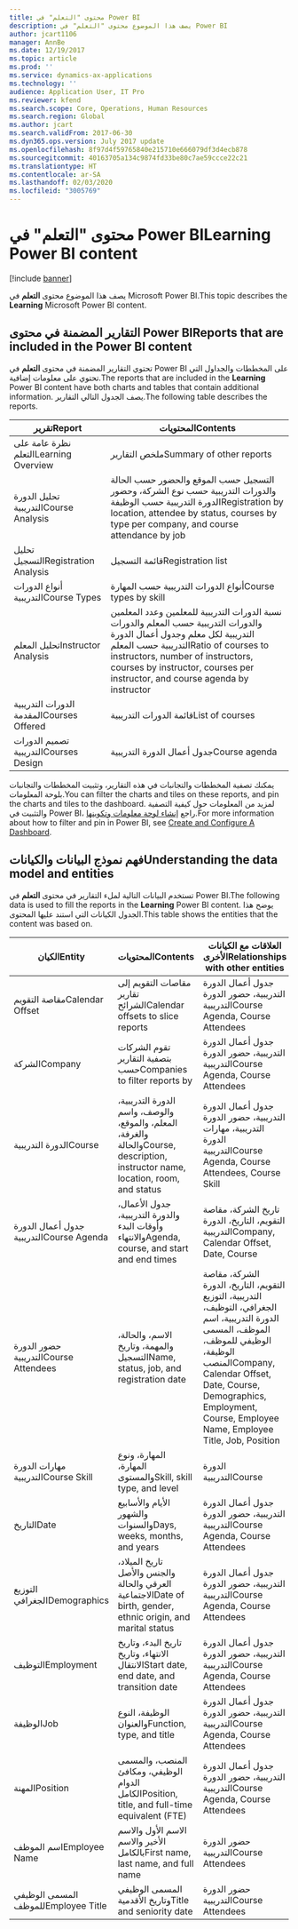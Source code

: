 ```yaml
---
title: محتوى "التعلم" في Power BI
description: يصف هذا الموضوع محتوى "التعلم" في Power BI
author: jcart1106
manager: AnnBe
ms.date: 12/19/2017
ms.topic: article
ms.prod: ''
ms.service: dynamics-ax-applications
ms.technology: ''
audience: Application User, IT Pro
ms.reviewer: kfend
ms.search.scope: Core, Operations, Human Resources
ms.search.region: Global
ms.author: jcart
ms.search.validFrom: 2017-06-30
ms.dyn365.ops.version: July 2017 update
ms.openlocfilehash: 8f97d4f59765840e215710e666079df3d4ecb878
ms.sourcegitcommit: 40163705a134c9874fd33be80c7ae59ccce22c21
ms.translationtype: HT
ms.contentlocale: ar-SA
ms.lasthandoff: 02/03/2020
ms.locfileid: "3005769"
---
```

# <a name="learning-power-bi-content"></a><span data-ttu-id="f8bf9-103">محتوى "التعلم" في Power BI</span><span class="sxs-lookup"><span data-stu-id="f8bf9-103">Learning Power BI content</span></span>

[!include [banner](../includes/banner.md)]

<span data-ttu-id="f8bf9-104">يصف هذا الموضوع محتوى **التعلم** في Microsoft Power BI.</span><span class="sxs-lookup"><span data-stu-id="f8bf9-104">This topic describes the **Learning** Microsoft Power BI content.</span></span>

## <a name="reports-that-are-included-in-the-power-bi-content"></a><span data-ttu-id="f8bf9-105">التقارير المضمنة في محتوى Power BI</span><span class="sxs-lookup"><span data-stu-id="f8bf9-105">Reports that are included in the Power BI content</span></span>

<span data-ttu-id="f8bf9-106">تحتوي التقارير المضمنة في محتوى **التعلم** في Power BI على المخططات والجداول التي تحتوي على معلومات إضافية.</span><span class="sxs-lookup"><span data-stu-id="f8bf9-106">The reports that are included in the **Learning** Power BI content have both charts and tables that contain additional information.</span></span> <span data-ttu-id="f8bf9-107">يصف الجدول التالي التقارير.</span><span class="sxs-lookup"><span data-stu-id="f8bf9-107">The following table describes the reports.</span></span>

| <span data-ttu-id="f8bf9-108">تقرير</span><span class="sxs-lookup"><span data-stu-id="f8bf9-108">Report</span></span>                | <span data-ttu-id="f8bf9-109">المحتويات</span><span class="sxs-lookup"><span data-stu-id="f8bf9-109">Contents</span></span> |
|-----------------------|----------|
| <span data-ttu-id="f8bf9-110">نظرة عامة على التعلم</span><span class="sxs-lookup"><span data-stu-id="f8bf9-110">Learning Overview</span></span>     | <span data-ttu-id="f8bf9-111">ملخص التقارير</span><span class="sxs-lookup"><span data-stu-id="f8bf9-111">Summary of other reports</span></span> |
| <span data-ttu-id="f8bf9-112">تحليل الدورة التدريبية</span><span class="sxs-lookup"><span data-stu-id="f8bf9-112">Course Analysis</span></span>       | <span data-ttu-id="f8bf9-113">التسجيل حسب الموقع والحضور حسب الحالة والدورات التدريبية حسب نوع الشركة، وحضور الدورة التدريبية حسب الوظيفة</span><span class="sxs-lookup"><span data-stu-id="f8bf9-113">Registration by location, attendee by status, courses by type per company, and course attendance by job</span></span> |
| <span data-ttu-id="f8bf9-114">تحليل التسجيل</span><span class="sxs-lookup"><span data-stu-id="f8bf9-114">Registration Analysis</span></span> | <span data-ttu-id="f8bf9-115">قائمة التسجيل</span><span class="sxs-lookup"><span data-stu-id="f8bf9-115">Registration list</span></span> |
| <span data-ttu-id="f8bf9-116">أنواع الدورات التدريبية</span><span class="sxs-lookup"><span data-stu-id="f8bf9-116">Course Types</span></span>          | <span data-ttu-id="f8bf9-117">أنواع الدورات التدريبية حسب المهارة</span><span class="sxs-lookup"><span data-stu-id="f8bf9-117">Course types by skill</span></span> |
| <span data-ttu-id="f8bf9-118">تحليل المعلم‬</span><span class="sxs-lookup"><span data-stu-id="f8bf9-118">Instructor Analysis</span></span>   | <span data-ttu-id="f8bf9-119">نسبة الدورات التدريبية للمعلمين وعدد المعلمين والدورات التدريبية حسب المعلم والدورات التدريبية لكل معلم وجدول أعمال الدورة التدريبية حسب المعلم</span><span class="sxs-lookup"><span data-stu-id="f8bf9-119">Ratio of courses to instructors, number of instructors, courses by instructor, courses per instructor, and course agenda by instructor</span></span> |
| <span data-ttu-id="f8bf9-120">الدورات التدريبية المقدمة</span><span class="sxs-lookup"><span data-stu-id="f8bf9-120">Courses Offered</span></span>       | <span data-ttu-id="f8bf9-121">قائمة الدورات التدريبية</span><span class="sxs-lookup"><span data-stu-id="f8bf9-121">List of courses</span></span> |
| <span data-ttu-id="f8bf9-122">تصميم الدورات التدريبية</span><span class="sxs-lookup"><span data-stu-id="f8bf9-122">Courses Design</span></span>        | <span data-ttu-id="f8bf9-123">جدول أعمال الدورة التدريبية</span><span class="sxs-lookup"><span data-stu-id="f8bf9-123">Course agenda</span></span> |

<span data-ttu-id="f8bf9-124">يمكنك تصفية المخططات والتجانبات في هذه التقارير، وتثبيت المخططات والتجانبات بلوحة المعلومات.</span><span class="sxs-lookup"><span data-stu-id="f8bf9-124">You can filter the charts and tiles on these reports, and pin the charts and tiles to the dashboard.</span></span> <span data-ttu-id="f8bf9-125">لمزيد من المعلومات حول كيفية التصفية والتثبيت في Power BI، راجع [إنشاء لوحة معلومات وتكوينها](https://powerbi.microsoft.com/guided-learning/powerbi-learning-4-2-create-configure-dashboards).</span><span class="sxs-lookup"><span data-stu-id="f8bf9-125">For more information about how to filter and pin in Power BI, see [Create and Configure A Dashboard](https://powerbi.microsoft.com/guided-learning/powerbi-learning-4-2-create-configure-dashboards).</span></span>

## <a name="understanding-the-data-model-and-entities"></a><span data-ttu-id="f8bf9-126">فهم نموذج البيانات والكيانات</span><span class="sxs-lookup"><span data-stu-id="f8bf9-126">Understanding the data model and entities</span></span>

<span data-ttu-id="f8bf9-127">تستخدم البيانات التالية لملء التقارير في محتوى **التعلم** في Power BI.</span><span class="sxs-lookup"><span data-stu-id="f8bf9-127">The following data is used to fill the reports in the **Learning** Power BI content.</span></span> <span data-ttu-id="f8bf9-128">يوضح هذا الجدول الكيانات التي استند عليها المحتوى.</span><span class="sxs-lookup"><span data-stu-id="f8bf9-128">This table shows the entities that the content was based on.</span></span>

| <span data-ttu-id="f8bf9-129">الكيان</span><span class="sxs-lookup"><span data-stu-id="f8bf9-129">Entity</span></span>           | <span data-ttu-id="f8bf9-130">المحتويات</span><span class="sxs-lookup"><span data-stu-id="f8bf9-130">Contents</span></span>                                                         | <span data-ttu-id="f8bf9-131">العلاقات مع الكيانات الأخرى</span><span class="sxs-lookup"><span data-stu-id="f8bf9-131">Relationships with other entities</span></span> |
|------------------|------------------------------------------------------------------|-----------------------------------|
| <span data-ttu-id="f8bf9-132">مقاصة التقويم</span><span class="sxs-lookup"><span data-stu-id="f8bf9-132">Calendar Offset</span></span>  | <span data-ttu-id="f8bf9-133">مقاصات التقويم إلى تقارير الشرائح</span><span class="sxs-lookup"><span data-stu-id="f8bf9-133">Calendar offsets to slice reports</span></span>                                | <span data-ttu-id="f8bf9-134">جدول أعمال الدورة التدريبية، حضور الدورة التدريبية</span><span class="sxs-lookup"><span data-stu-id="f8bf9-134">Course Agenda, Course Attendees</span></span> |
| <span data-ttu-id="f8bf9-135">الشركة</span><span class="sxs-lookup"><span data-stu-id="f8bf9-135">Company</span></span>          | <span data-ttu-id="f8bf9-136">تقوم الشركات بتصفية التقارير حسب</span><span class="sxs-lookup"><span data-stu-id="f8bf9-136">Companies to filter reports by</span></span>                                   | <span data-ttu-id="f8bf9-137">جدول أعمال الدورة التدريبية، حضور الدورة التدريبية</span><span class="sxs-lookup"><span data-stu-id="f8bf9-137">Course Agenda, Course Attendees</span></span> |
| <span data-ttu-id="f8bf9-138">الدورة التدريبية</span><span class="sxs-lookup"><span data-stu-id="f8bf9-138">Course</span></span>           | <span data-ttu-id="f8bf9-139">الدورة التدريبية، والوصف، واسم المعلم، والموقع، والغرفة، والحالة</span><span class="sxs-lookup"><span data-stu-id="f8bf9-139">Course, description, instructor name, location, room, and status</span></span> | <span data-ttu-id="f8bf9-140">جدول أعمال الدورة التدريبية، حضور الدورة التدريبية، مهارات الدورة التدريبية</span><span class="sxs-lookup"><span data-stu-id="f8bf9-140">Course Agenda, Course Attendees, Course Skill</span></span> |
| <span data-ttu-id="f8bf9-141">جدول أعمال الدورة التدريبية</span><span class="sxs-lookup"><span data-stu-id="f8bf9-141">Course Agenda</span></span>    | <span data-ttu-id="f8bf9-142">جدول الأعمال، والدورة التدريبية، وأوقات البدء والانتهاء</span><span class="sxs-lookup"><span data-stu-id="f8bf9-142">Agenda, course, and start and end times</span></span>                          | <span data-ttu-id="f8bf9-143">تاريخ الشركة، مقاصة التقويم، التاريخ، الدورة التدريبية</span><span class="sxs-lookup"><span data-stu-id="f8bf9-143">Company, Calendar Offset, Date, Course</span></span> |
| <span data-ttu-id="f8bf9-144">حضور الدورة التدريبية</span><span class="sxs-lookup"><span data-stu-id="f8bf9-144">Course Attendees</span></span> | <span data-ttu-id="f8bf9-145">الاسم، والحالة، والمهمة، وتاريخ التسجيل</span><span class="sxs-lookup"><span data-stu-id="f8bf9-145">Name, status, job, and registration date</span></span>                         | <span data-ttu-id="f8bf9-146">الشركة، مقاصة التقويم، التاريخ، الدورة التدريبية، التوزيع الجغرافي، التوظيف، الدورة التدريبية، اسم الموظف، المسمى الوظيفي للموظف، الوظيفة، المنصب</span><span class="sxs-lookup"><span data-stu-id="f8bf9-146">Company, Calendar Offset, Date, Course, Demographics, Employment, Course, Employee Name, Employee Title, Job, Position</span></span> |
| <span data-ttu-id="f8bf9-147">مهارات الدورة التدريبية</span><span class="sxs-lookup"><span data-stu-id="f8bf9-147">Course Skill</span></span>     | <span data-ttu-id="f8bf9-148">المهارة، ونوع المهارة، والمستوى</span><span class="sxs-lookup"><span data-stu-id="f8bf9-148">Skill, skill type, and level</span></span>                                     | <span data-ttu-id="f8bf9-149">الدورة التدريبية</span><span class="sxs-lookup"><span data-stu-id="f8bf9-149">Course</span></span> |
| <span data-ttu-id="f8bf9-150">التاريخ</span><span class="sxs-lookup"><span data-stu-id="f8bf9-150">Date</span></span>             | <span data-ttu-id="f8bf9-151">الأيام والأسابيع والشهور والسنوات</span><span class="sxs-lookup"><span data-stu-id="f8bf9-151">Days, weeks, months, and years</span></span>                                   | <span data-ttu-id="f8bf9-152">جدول أعمال الدورة التدريبية، حضور الدورة التدريبية</span><span class="sxs-lookup"><span data-stu-id="f8bf9-152">Course Agenda, Course Attendees</span></span> |
| <span data-ttu-id="f8bf9-153">التوزيع الجغرافي</span><span class="sxs-lookup"><span data-stu-id="f8bf9-153">Demographics</span></span>     | <span data-ttu-id="f8bf9-154">تاريخ الميلاد، والجنس والأصل العرقي والحالة الاجتماعية</span><span class="sxs-lookup"><span data-stu-id="f8bf9-154">Date of birth, gender, ethnic origin, and marital status</span></span>         | <span data-ttu-id="f8bf9-155">جدول أعمال الدورة التدريبية، حضور الدورة التدريبية</span><span class="sxs-lookup"><span data-stu-id="f8bf9-155">Course Agenda, Course Attendees</span></span> |
| <span data-ttu-id="f8bf9-156">التوظيف</span><span class="sxs-lookup"><span data-stu-id="f8bf9-156">Employment</span></span>       | <span data-ttu-id="f8bf9-157">تاريخ البدء، وتاريخ الانتهاء، وتاريخ الانتقال</span><span class="sxs-lookup"><span data-stu-id="f8bf9-157">Start date, end date, and transition date</span></span>                        | <span data-ttu-id="f8bf9-158">جدول أعمال الدورة التدريبية، حضور الدورة التدريبية</span><span class="sxs-lookup"><span data-stu-id="f8bf9-158">Course Agenda, Course Attendees</span></span> |
| <span data-ttu-id="f8bf9-159">الوظيفة</span><span class="sxs-lookup"><span data-stu-id="f8bf9-159">Job</span></span>              | <span data-ttu-id="f8bf9-160">الوظيفة، النوع والعنوان</span><span class="sxs-lookup"><span data-stu-id="f8bf9-160">Function, type, and title</span></span>                                        | <span data-ttu-id="f8bf9-161">جدول أعمال الدورة التدريبية، حضور الدورة التدريبية</span><span class="sxs-lookup"><span data-stu-id="f8bf9-161">Course Agenda, Course Attendees</span></span> |
| <span data-ttu-id="f8bf9-162">المهنة</span><span class="sxs-lookup"><span data-stu-id="f8bf9-162">Position</span></span>         | <span data-ttu-id="f8bf9-163">المنصب، والمسمى الوظيفي، ومكافئ الدوام الكامل‬</span><span class="sxs-lookup"><span data-stu-id="f8bf9-163">Position, title, and full-time equivalent (FTE)</span></span>                  | <span data-ttu-id="f8bf9-164">جدول أعمال الدورة التدريبية، حضور الدورة التدريبية</span><span class="sxs-lookup"><span data-stu-id="f8bf9-164">Course Agenda, Course Attendees</span></span> |
| <span data-ttu-id="f8bf9-165">اسم الموظف</span><span class="sxs-lookup"><span data-stu-id="f8bf9-165">Employee Name</span></span>    | <span data-ttu-id="f8bf9-166">الاسم الأول والاسم الأخير والاسم بالكامل</span><span class="sxs-lookup"><span data-stu-id="f8bf9-166">First name, last name, and full name</span></span>                             | <span data-ttu-id="f8bf9-167">حضور الدورة التدريبية</span><span class="sxs-lookup"><span data-stu-id="f8bf9-167">Course Attendees</span></span> |
| <span data-ttu-id="f8bf9-168">المسمى الوظيفي للموظف</span><span class="sxs-lookup"><span data-stu-id="f8bf9-168">Employee Title</span></span>   | <span data-ttu-id="f8bf9-169">المسمى الوظيفي وتاريخ الأقدمية</span><span class="sxs-lookup"><span data-stu-id="f8bf9-169">Title and seniority date</span></span>                                         | <span data-ttu-id="f8bf9-170">حضور الدورة التدريبية</span><span class="sxs-lookup"><span data-stu-id="f8bf9-170">Course Attendees</span></span> |
